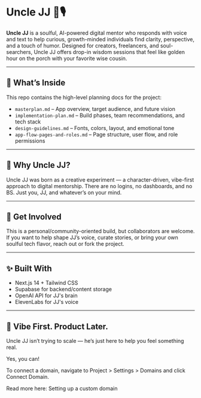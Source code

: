 # Uncle JJ 🧠🎙️

**Uncle JJ** is a soulful, AI-powered digital mentor who responds with voice and text to help curious, growth-minded individuals find clarity, perspective, and a touch of humor. Designed for creators, freelancers, and soul-searchers, Uncle JJ offers drop-in wisdom sessions that feel like golden hour on the porch with your favorite wise cousin.

---

## 🌟 What’s Inside

This repo contains the high-level planning docs for the project:

- `masterplan.md` – App overview, target audience, and future vision  
- `implementation-plan.md` – Build phases, team recommendations, and tech stack  
- `design-guidelines.md` – Fonts, colors, layout, and emotional tone  
- `app-flow-pages-and-roles.md` – Page structure, user flow, and role permissions

---

## 🧪 Why Uncle JJ?

Uncle JJ was born as a creative experiment — a character-driven, vibe-first approach to digital mentorship. There are no logins, no dashboards, and no BS. Just you, JJ, and whatever’s on your mind.

---

## 🚀 Get Involved

This is a personal/community-oriented build, but collaborators are welcome. If you want to help shape JJ’s voice, curate stories, or bring your own soulful tech flavor, reach out or fork the project.

---

## ✨ Built With

- Next.js 14 + Tailwind CSS  
- Supabase for backend/content storage  
- OpenAI API for JJ's brain  
- ElevenLabs for JJ's voice  

---

## 🤠 Vibe First. Product Later.

Uncle JJ isn’t trying to scale — he’s just here to help you feel something real.


Yes, you can!

To connect a domain, navigate to Project > Settings > Domains and click Connect Domain.

Read more here: Setting up a custom domain
